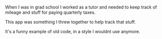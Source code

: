 When I was in grad school I worked as a tutor and needed to keep track of
mileage and stuff for paying quarterly taxes.

This app was something I threw together to help track that stuff.

It's a funny example of old code, in a style I wouldnt use anymore.